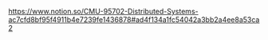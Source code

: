 https://www.notion.so/CMU-95702-Distributed-Systems-ac7cfd8bf95f4911b4e7239fe1436878#ad4f134a1fc54042a3bb2a4ee8a53ca2



